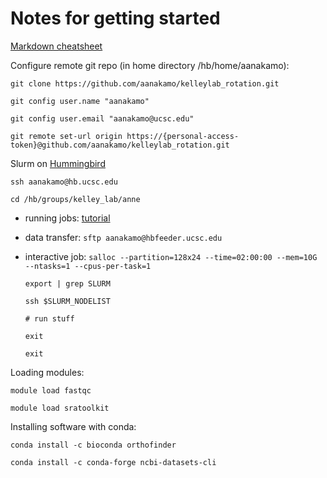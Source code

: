 # Notes for getting started

[Markdown cheatsheet](https://www.markdownguide.org/cheat-sheet/)

Configure remote git repo (in home directory /hb/home/aanakamo): 

`git clone https://github.com/aanakamo/kelleylab_rotation.git`

`git config user.name "aanakamo"` 

`git config user.email "aanakamo@ucsc.edu"` 

`git remote set-url origin https://{personal-access-token}@github.com/aanakamo/kelleylab_rotation.git` 

Slurm on [Hummingbird](https://hummingbird.ucsc.edu/) 

`ssh aanakamo@hb.ucsc.edu`

`cd /hb/groups/kelley_lab/anne`

- running jobs: [tutorial](https://hummingbird.ucsc.edu/documentation/creating-scripts-to-run-jobs/)
- data transfer: `sftp aanakamo@hbfeeder.ucsc.edu`
- interactive job:
    `salloc --partition=128x24 --time=02:00:00 --mem=10G --ntasks=1 --cpus-per-task=1`

    `export | grep SLURM`

    `ssh $SLURM_NODELIST`

    `# run stuff`

    `exit`

    `exit`

Loading modules:

`module load fastqc`

`module load sratoolkit`

Installing software with conda:

`conda install -c bioconda orthofinder`

`conda install -c conda-forge ncbi-datasets-cli`

